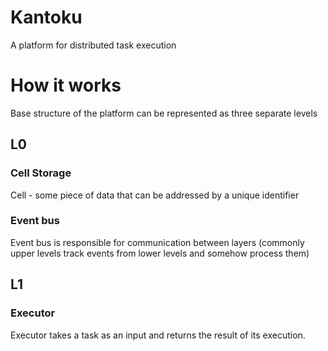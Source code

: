 # Kantoku
A platform for distributed task execution

# How it works
Base structure of the platform can be represented as three separate levels

## L0
### Cell Storage
Cell - some piece of data that can be addressed by a unique identifier

### Event bus
Event bus is responsible for communication between layers 
(commonly upper levels track events from lower levels and somehow process them)

## L1
### Executor
Executor takes a task as an input and returns the result of its execution.
